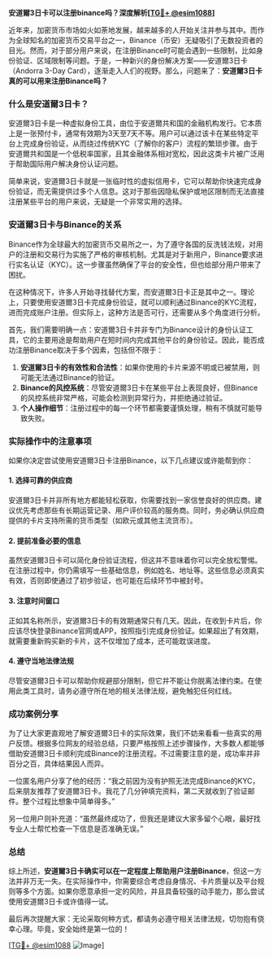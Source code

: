 **安道爾3日卡可以注册binance吗？深度解析[[TG💪+ @esim1088](https://t.me/s/esim1088)]**

近年来，加密货币市场如火如荼地发展，越来越多的人开始关注并参与其中。而作为全球知名的加密货币交易平台之一，Binance（币安）无疑吸引了无数投资者的目光。然而，对于部分用户来说，在注册Binance时可能会遇到一些限制，比如身份验证、区域限制等问题。于是，一种新兴的身份解决方案——安道爾3日卡（Andorra 3-Day Card），逐渐走入人们的视野。那么，问题来了：**安道爾3日卡真的可以用来注册Binance吗？**

### 什么是安道爾3日卡？

安道爾3日卡是一种虚拟身份工具，由位于安道爾共和国的金融机构发行。它本质上是一张预付卡，通常有效期为3天至7天不等。用户可以通过该卡在某些特定平台上完成身份验证，从而绕过传统KYC（了解你的客户）流程的繁琐步骤。由于安道爾共和国是一个低税率国家，且其金融体系相对宽松，因此这类卡片被广泛用于帮助国际用户解决身份认证问题。

简单来说，安道爾3日卡就是一张临时性的虚拟信用卡，它可以帮助你快速完成身份验证，而无需提供过多个人信息。这对于那些因隐私保护或地区限制而无法直接注册某些平台的用户来说，无疑是一个非常实用的选择。

### 安道爾3日卡与Binance的关系

Binance作为全球最大的加密货币交易所之一，为了遵守各国的反洗钱法规，对用户的注册和交易行为实施了严格的审核机制。尤其是对于新用户，Binance要求进行实名认证（KYC）。这一步骤虽然确保了平台的安全性，但也给部分用户带来了困扰。

在这种情况下，许多人开始寻找替代方案，而安道爾3日卡正是其中之一。理论上，只要使用安道爾3日卡完成身份验证，就可以顺利通过Binance的KYC流程，进而完成账户注册。但实际上，这种方法是否可行，还需要从多个角度进行分析。

首先，我们需要明确一点：安道爾3日卡并非专门为Binance设计的身份认证工具，它的主要用途是帮助用户在短时间内完成其他平台的身份验证。因此，能否成功注册Binance取决于多个因素，包括但不限于：

1. **安道爾3日卡的有效性和合法性**：如果你使用的卡片来源不明或已被禁用，则可能无法通过Binance的验证。
2. **Binance的风控系统**：尽管安道爾3日卡在某些平台上表现良好，但Binance的风控系统非常严格，可能会检测到异常行为，并拒绝通过验证。
3. **个人操作细节**：注册过程中的每一个环节都需要谨慎处理，稍有不慎就可能导致失败。

### 实际操作中的注意事项

如果你决定尝试使用安道爾3日卡注册Binance，以下几点建议或许能帮到你：

#### 1. 选择可靠的供应商
安道爾3日卡并非所有地方都能轻松获取，你需要找到一家信誉良好的供应商。建议优先考虑那些有长期运营记录、用户评价较高的服务商。同时，务必确认供应商提供的卡片支持所需的货币类型（如欧元或其他主流货币）。

#### 2. 提前准备必要的信息
虽然安道爾3日卡可以简化身份验证流程，但这并不意味着你可以完全放松警惕。在注册过程中，你仍需填写一些基础信息，例如姓名、地址等。这些信息必须真实有效，否则即使通过了初步验证，也可能在后续环节中被封号。

#### 3. 注意时间窗口
正如其名称所示，安道爾3日卡的有效期通常只有几天。因此，在收到卡片后，你应该尽快登录Binance官网或APP，按照指引完成身份验证。如果超出了有效期，就需要重新购买新的卡片，这不仅增加了成本，还可能耽误进度。

#### 4. 遵守当地法律法规
尽管安道爾3日卡可以帮助你规避部分限制，但它并不能让你脱离法律约束。在使用此类工具时，请务必遵守所在地的相关法律法规，避免触犯任何红线。

### 成功案例分享

为了让大家更直观地了解安道爾3日卡的实际效果，我们不妨来看看一些真实的用户反馈。根据多位网友的经验总结，只要严格按照上述步骤操作，大多数人都能够借助安道爾3日卡顺利完成Binance的注册流程。不过需要注意的是，成功率并非百分之百，具体结果因人而异。

一位匿名用户分享了他的经历：“我之前因为没有护照无法完成Binance的KYC，后来朋友推荐了安道爾3日卡。我花了几分钟填完资料，第二天就收到了验证邮件。整个过程比想象中简单得多。”

另一位用户则补充道：“虽然最终成功了，但我还是建议大家多留个心眼，最好找专业人士帮忙检查一下信息是否准确无误。”

### 总结

综上所述，**安道爾3日卡确实可以在一定程度上帮助用户注册Binance**，但这一方法并非万无一失。在实际操作中，你需要综合考虑自身情况、卡片质量以及平台规则等多个方面。如果你愿意承担一定的风险，并且具备较强的动手能力，那么尝试使用安道爾3日卡或许值得一试。

最后再次提醒大家：无论采取何种方式，都请务必遵守相关法律法规，切勿抱有侥幸心理。毕竟，安全始终是第一位的！

[[TG💪+ @esim1088](https://t.me/s/esim1088) ![Image](https://i.postimg.cc/4NQfJmqS/Snipaste-2025-05-13-00-14-12.png)]